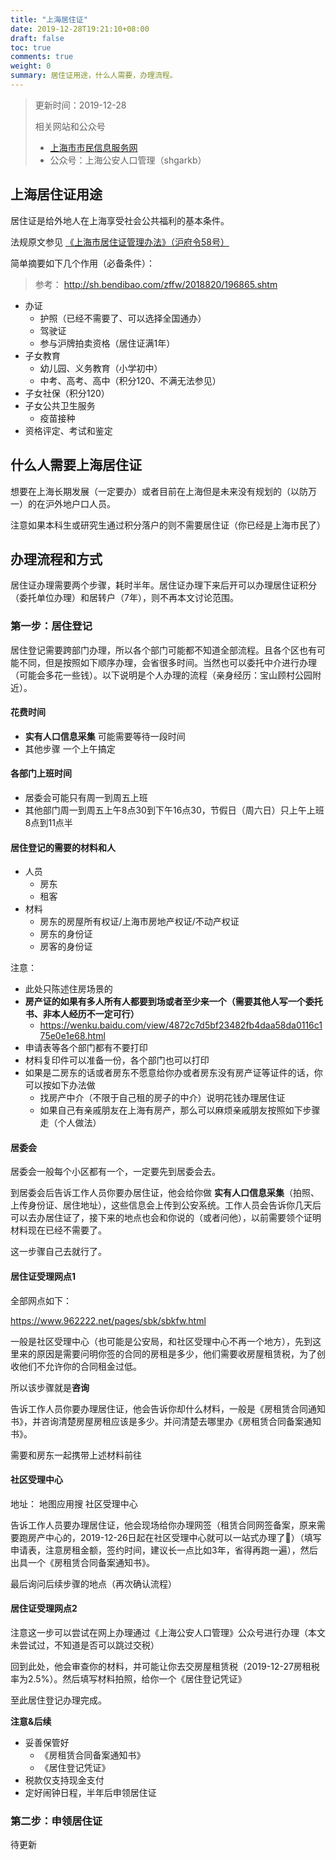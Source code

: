 ```yaml
---
title: "上海居住证"
date: 2019-12-28T19:21:10+08:00
draft: false
toc: true
comments: true
weight: 0
summary: 居住证用途，什么人需要，办理流程。
---
```


> 更新时间：2019-12-28
>
> 相关网站和公众号
> * [上海市市民信息服务网](https://www.962222.net/index.html)
> * 公众号：上海公安人口管理（shgarkb）

## 上海居住证用途

居住证是给外地人在上海享受社会公共福利的基本条件。

法规原文参见 [《上海市居住证管理办法》（沪府令58号）](http://www.shanghai.gov.cn/nw2/nw2314/nw2319/nw12344/u26aw54292.html)

简单摘要如下几个作用（必备条件）：

> 参考： http://sh.bendibao.com/zffw/2018820/196865.shtm

* 办证
  * 护照（已经不需要了、可以选择全国通办）
  * 驾驶证
  * 参与沪牌拍卖资格（居住证满1年）
* 子女教育
  * 幼儿园、义务教育（小学初中）
  * 中考、高考、高中（积分120、不满无法参见）
* 子女社保（积分120）
* 子女公共卫生服务
  * 疫苗接种
* 资格评定、考试和鉴定

## 什么人需要上海居住证

想要在上海长期发展（一定要办）或者目前在上海但是未来没有规划的（以防万一）的在沪外地户口人员。

注意如果本科生或研究生通过积分落户的则不需要居住证（你已经是上海市民了）

## 办理流程和方式

居住证办理需要两个步骤，耗时半年。居住证办理下来后开可以办理居住证积分（委托单位办理）和居转户（7年），则不再本文讨论范围。

### 第一步：居住登记

居住登记需要跨部门办理，所以各个部门可能都不知道全部流程。且各个区也有可能不同，但是按照如下顺序办理，会省很多时间。当然也可以委托中介进行办理（可能会多花一些钱）。以下说明是个人办理的流程（亲身经历：宝山顾村公园附近）。

#### 花费时间

* **实有人口信息采集** 可能需要等待一段时间
* 其他步骤 一个上午搞定

#### 各部门上班时间

* 居委会可能只有周一到周五上班
* 其他部门周一到周五上午8点30到下午16点30，节假日（周六日）只上午上班8点到11点半

#### 居住登记的需要的材料和人

* 人员
  * 房东
  * 租客
* 材料
  * 房东的房屋所有权证/上海市房地产权证/不动产权证
  * 房东的身份证
  * 房客的身份证

注意：

* 此处只陈述住房场景的
* **房产证的如果有多人所有人都要到场或者至少来一个（需要其他人写一个委托书、非本人经历不一定可行）**
  * https://wenku.baidu.com/view/4872c7d5bf23482fb4daa58da0116c175e0e1e68.html
* 申请表等各个部门都有不要打印
* 材料复印件可以准备一份，各个部门也可以打印
* 如果是二房东的话或者房东不愿意给你办或者房东没有房产证等证件的话，你可以按如下办法做
  * 找房产中介（不限于自己租的房子的中介）说明花钱办理居住证
  * 如果自己有亲戚朋友在上海有房产，那么可以麻烦亲戚朋友按照如下步骤走（个人做法）

#### 居委会

居委会一般每个小区都有一个，一定要先到居委会去。

到居委会后告诉工作人员你要办居住证，他会给你做 **实有人口信息采集**（拍照、上传身份证、居住地址），这些信息会上传到公安系统。工作人员会告诉你几天后可以去办居住证了，接下来的地点也会和你说的（或者问他），以前需要领个证明材料现在已经不需要了。

这一步骤自己去就行了。

#### 居住证受理网点1

全部网点如下：

https://www.962222.net/pages/sbk/sbkfw.html

一般是社区受理中心（也可能是公安局，和社区受理中心不再一个地方），先到这里来的原因是需要问明你签的合同的房租是多少，他们需要收房屋租赁税，为了创收他们不允许你的合同租金过低。

所以该步骤就是**咨询**

告诉工作人员你要办理居住证，他会告诉你却什么材料，一般是《房租赁合同通知书》，并咨询清楚房屋房租应该是多少。并问清楚去哪里办《房租赁合同备案通知书》。

需要和房东一起携带上述材料前往

#### 社区受理中心

地址： 地图应用搜 社区受理中心

告诉工作人员要办理居住证，他会现场给你办理网签（租赁合同网签备案，原来需要跑房产中心的，2019-12-26日起在社区受理中心就可以一站式办理了🎉）（填写申请表，注意房租金额，签约时间，建议长一点比如3年，省得再跑一遍），然后出具一个《房租赁合同备案通知书》。

最后询问后续步骤的地点（再次确认流程）

#### 居住证受理网点2

注意这一步可以尝试在网上办理通过《上海公安人口管理》公众号进行办理（本文未尝试过，不知道是否可以跳过交税）

回到此处，他会审查你的材料，并可能让你去交房屋租赁税（2019-12-27房租税率为2.5%）。然后填写材料拍照，给你一个《居住登记凭证》

至此居住登记办理完成。

**注意&后续**

* 妥善保管好
  * 《房租赁合同备案通知书》
  * 《居住登记凭证》
* 税款仅支持现金支付
* 定好闹钟日程，半年后申领居住证

### 第二步：申领居住证

待更新
